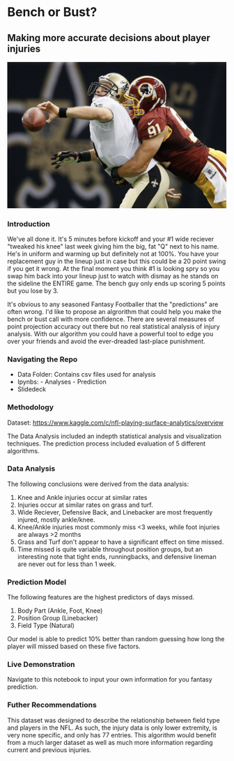 # Bench or Bust? #
## Making more accurate decisions about player injuries ##
![Tackle](tackle.png)

### Introduction ###

We've all done it. It's 5 minutes before kickoff and your #1 wide reciever "tweaked his knee" last week giving him the big, fat "Q" next to his name. He's in uniform and warming up but definitely not at 100%. You have your replacement guy in the lineup just in case but this could be a 20 point swing if you get it wrong. At the final moment you think #1 is looking spry so you swap him back into your lineup just to watch with dismay as he stands on the sideline the ENTIRE game. The bench guy only ends up scoring 5 points but you lose by 3. 

It's obvious to any seasoned Fantasy Footballer that the "predictions" are often wrong. I'd like to propose an algrorithm that could help you make the bench or bust call with more confidence. There are several measures of point projection accuracy out there but no real statistical analysis of injury analysis. With our algorithm you could have a powerful tool to edge you over your friends and avoid the ever-dreaded last-place punishment.  

### Navigating the Repo ###

 - Data Folder: Contains csv files used for analysis
 - Ipynbs: 
 		- Analyses 
 		- Prediction 
 - Slidedeck 

### Methodology ###

Dataset: https://www.kaggle.com/c/nfl-playing-surface-analytics/overview

The Data Analysis included an indepth statistical analysis and visualization techniques. The prediction process included evaluation of 5 different algorithms. 

### Data Analysis ###

The following conclusions were derived from the data analysis:

1. Knee and Ankle injuries occur at similar rates
2. Injuries occur at similar rates on grass and turf. 
3. Wide Reciever, Defensive Back, and Linebacker are most frequently injured, mostly ankle/knee.
4. Knee/Ankle injuries most commonly miss <3 weeks, while foot injuries are always >2 months
5. Grass and Turf don't appear to have a significant effect on time missed.
6. Time missed is quite variable throughout position groups, but an interesting note that
tight ends, runningbacks, and defensive lineman are never out for less than 1 week.

### Prediction Model ### 

The following features are the highest predictors of days missed. 

1. Body Part (Ankle, Foot, Knee)
2. Position Group (Linebacker)
3. Field Type (Natural)

Our model is able to predict 10% better than random guessing how long the player will missed based on these five factors.

### Live Demonstration ###

Navigate to this notebook to input your own information for you fantasy prediction.

### Futher Recommendations ###

This dataset was designed to describe the relationship between field type and players in the NFL. As such, the injury data is only lower extremity, is very none specific, and only has 77 entries. This algorithm would benefit from a much larger dataset as well as much more information regarding current and previous injuries. 